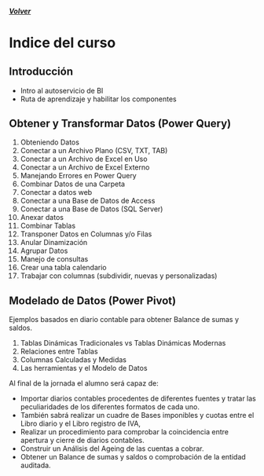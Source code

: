 ##### [Volver](/Curso-de-Herramientas-analiticas-para-auditoria-I/)

# Indice del curso

## Introducción
  *	Intro al autoservicio de BI
  *	Ruta de aprendizaje y habilitar los componentes
## Obtener y Transformar Datos (Power Query)
  1. Obteniendo Datos
  1.	Conectar a un Archivo Plano (CSV, TXT, TAB)
  1.	Conectar a un Archivo de Excel en Uso
  1.	Conectar a un Archivo de Excel Externo
  1.	Manejando Errores en Power Query
  1.	Combinar Datos de una Carpeta
  1.	Conectar a datos web
  1.	Conectar a una Base de Datos de Access
  1.	Conectar a una Base de Datos (SQL Server)
  1.	Anexar datos
  1.	Combinar Tablas 
  1.	Transponer Datos en Columnas y/o Filas
  1.	Anular Dinamización
  1.	Agrupar Datos
  1. Manejo de consultas
  1. Crear una tabla calendario
  1. Trabajar con columnas (subdividir, nuevas y personalizadas) <a href="#"> <i class="fas fa-file-excel"></i></a> 



 
## Modelado de Datos (Power Pivot)
  Ejemplos basados en diario contable para obtener Balance de sumas y saldos.
  1.	Tablas Dinámicas Tradicionales vs Tablas Dinámicas Modernas
  1.	Relaciones entre Tablas
  1.	Columnas Calculadas y Medidas
  1.	Las herramientas y el Modelo de Datos


Al final de la jornada el alumno será capaz de:
*	Importar diarios contables procedentes de diferentes fuentes y tratar las peculiaridades de los diferentes formatos de cada uno.
*	También sabrá realizar un cuadre de Bases imponibles y cuotas entre el Libro diario y el Libro registro de IVA, 
*	Realizar un procedimiento para comprobar la coincidencia entre apertura y cierre de diarios contables.
*	Construir un Análisis del Ageing de las cuentas a cobrar. 
*	Obtener un Balance de sumas y saldos o comprobación de la entidad auditada.

